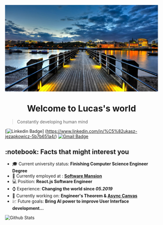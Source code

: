 <img src="./background.jpeg" align="center" />
<h1 align="center">
  Welcome to Lucas's world
</h1>

> Constantly developing human mind

[![Linkedin Badge](https://img.shields.io/badge/-Linkedin-blue?style=flat-square&logo=Linkedin&logoColor=white&link=https://www.linkedin.com/in/%C5%82ukasz-jezapkowicz-5b7b651a4/)]
(https://www.linkedin.com/in/%C5%82ukasz-jezapkowicz-5b7b651a4/) 
[![Gmail Badge](https://img.shields.io/badge/-Gmail-Red?style=flat-square&logo=Gmail&logoColor=white&link=mailto:mikolajzatorski1@gmail.com)](mailto:mikolajzatorski1@gmail.com)


<h2>:notebook: Facts that might interest you </h2>

  * :mortar_board: Current university status: **Finishing Computer Science Engineer Degree**
  * :money_with_wings: Currently employed at : **[Software Mansion](https://swmansion.com/)**
  * :computer: Position: **React.js Software Engineer**
  * :watch: Experience: **Changing the world since *05.2019***
  * :sushi: Currently working on: **Engineer's Theorem & [Async Canvas](https://canvas.async.art)**
  * :chart: Future goals: **Bring AI power to improve User Interface development...**


![Github Stats](https://github-readme-stats.vercel.app/api?username=LucasJezap&count_private=true&show_icons=true&title_color=fff&icon_color=79ff97&text_color=9f9f9f&bg_color=151515)

